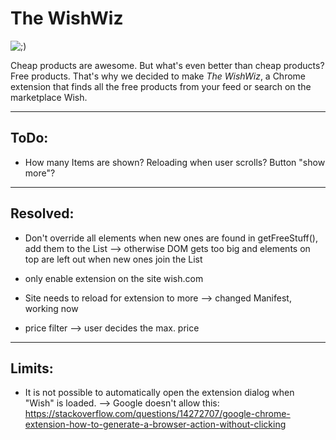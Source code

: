 # The WishWiz

![;)](https://www.azquotes.com/picture-quotes/quote-the-best-things-in-life-are-free-luther-vandross-64-40-14.jpg)

Cheap products are awesome. But what's even better than cheap products? Free products.
That's why we decided to make _The WishWiz_, a Chrome extension that finds all the free products from your feed or search on the marketplace Wish.

------------------------------------------------------------

## ToDo:

- How many Items are shown? Reloading when user scrolls? Button "show more"?

-------------------------------------------------------------

## Resolved:

- Don't override all elements when new ones are found in getFreeStuff(), add them to the List
--> otherwise DOM gets too big and elements on top are left out when new ones join the List

- only enable extension on the site wish.com

- Site needs to reload for extension to more --> changed Manifest, working now

- price filter --> user decides the max. price

------------------------------------------------------------

## Limits:

- It is not possible to automatically open the extension dialog when "Wish" is loaded.
--> Google doesn't allow this:
https://stackoverflow.com/questions/14272707/google-chrome-extension-how-to-generate-a-browser-action-without-clicking
